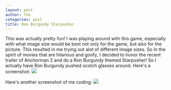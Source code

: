 ```yaml
---
layout: post
author: lho
categories: post
title: Ron Burgundy Starpusher
---
```


This was actually pretty fun!  I was playing around with this game, especially with what image size would be best not only for the game, but also for the picture. This resulted in me trying out alot of different image sizes.  So in the spirit of movies that are hilarious and goofy, I decided to honor the recent trailer of Anchorman 2 and do a Ron Burgundy themed Starpusher!  So I actually have Ron Burgundy pushed scotch glasses around. Here's a screenshot: <img src="http://i.imgur.com/GwrhLnA.png">

Here's another screenshot of me coding: <img src="http://i.imgur.com/cL4zTAO.png">

